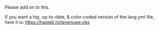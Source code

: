 Please add on to this.

If you want a hip, up-to-date, & color-coded version of the lang.yml file, here it is:
https://hasteb.in/lanenuwe.vbs